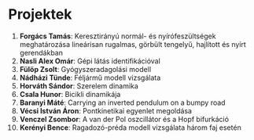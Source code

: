 # Projektek

1. __Forgács Tamás__: Keresztirányú normál- és nyírófeszültségek meghatározása lineárisan rugalmas, görbült tengelyű, hajlított és nyírt gerendákban
2. __Nasli Alex Omár__: Gépi látás identifikációval
3. __Fülöp Zsolt__: Gyógyszeradagolási modell
4. __Nádházi Tünde__: Féljármű modell vizsgálata
5. __Horváth Sándor__: Szerelem dinamika
6. __Csala Hunor__: Bicikli dinamikája
7. __Baranyi Máté__: Carrying an inverted pendulum on a bumpy road
8. __Vécsi István Áron__: Pontkinetikai egyenlet megoldása
9. __Venczel Zsombor__: A van der Pol oszcillátor és a Hopf bifurkáció
10. __Kerényi Bence__: Ragadozó-préda modell vizsgálata három faj esetén